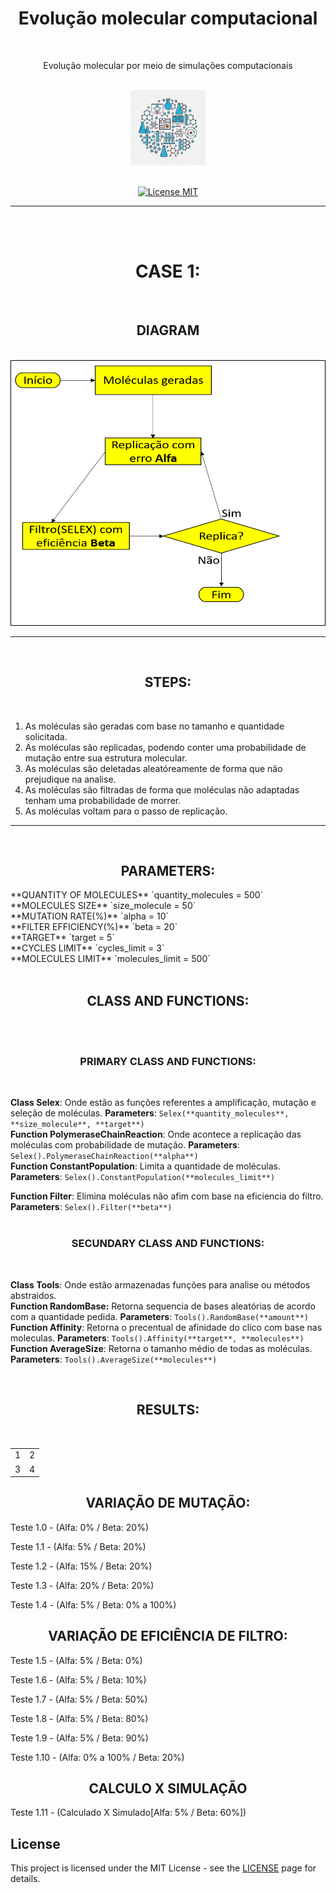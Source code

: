 <h1 align="center">Evolução molecular computacional</h1>
<br>
<p align="center">Evolução molecular por meio de simulações computacionais</p>
<br>
<div align="center">
  <img src="./assets/image/biotechnology1.jpg" alt="BioTech" width="120">
</div>
<br>

<p align="center">
  <a href="https://opensource.org/licenses/MIT">
    <img src="https://img.shields.io/badge/License-MIT-blue.svg" alt="License MIT">
  </a>
</p>
<hr size="5"/>
<br>
<br>

<h1 align="center">CASE 1:</h1>
<br>

<h2 align="center">DIAGRAM</h2>
<br>

<div align="center">
  <img src="./assets/image/diagram.png" alt="BioTech" height="425" width="660">
</div>

<hr size="5"/>


<br>
  <h2 align="center">STEPS:</h2>
<br>

 1. As moléculas são geradas com base no tamanho e quantidade solicitada.
 2. As moléculas são replicadas, podendo conter uma probabilidade de mutação entre sua estrutura molecular.
 3. As moléculas são deletadas aleatóreamente de forma que não prejudique na analise.
 4. As moléculas são filtradas de forma que moléculas não adaptadas tenham uma probabilidade de morrer.
 5. As moléculas voltam para o passo de replicação.
<hr size="5"/>
<br>


<h2 align="center">PARAMETERS:</h2>
**QUANTITY OF MOLECULES**
`quantity_molecules = 500`
<br>
**MOLECULES SIZE**
`size_molecule = 50`
<br>
**MUTATION RATE(%)**
`alpha = 10`
<br>
**FILTER EFFICIENCY(%)**
`beta = 20`
<br>
**TARGET**
`target = 5`
<br>
**CYCLES LIMIT**
`cycles_limit = 3`
<br>
**MOLECULES LIMIT**
`molecules_limit = 500`
<br>

<br>
  <h2 align="center">CLASS AND FUNCTIONS:</h2>
<br>
<br>
  <h3 align="center">PRIMARY CLASS AND FUNCTIONS:</h3>
<br>

**Class Selex**: 
Onde estão as funções referentes a amplificação, mutação e seleção de moléculas.
**Parameters**: `Selex(**quantity_molecules**, **size_molecule**, **target**)`
<br>
**Function PolymeraseChainReaction**:
Onde acontece a replicação das moléculas com probabilidade de mutação.
**Parameters**: `Selex().PolymeraseChainReaction(**alpha**)`
<br>
**Function ConstantPopulation**:
Limita a quantidade de moléculas.
**Parameters**: `Selex().ConstantPopulation(**molecules_limit**)`

**Function Filter**:
Elimina moléculas não afim com base na eficiencia do filtro.
**Parameters**: `Selex().Filter(**beta**)`
<br>
<br>
  <h3 align="center">SECUNDARY CLASS AND FUNCTIONS:</h3>
<br>

**Class Tools**:
Onde estão armazenadas funções para analise ou métodos abstraidos.
<br>
**Function RandomBase:**
Retorna sequencia de bases aleatórias de acordo com a quantidade pedida.
**Parameters**: `Tools().RandomBase(**amount**)`
<br> 
**Function Affinity**:
Retorna o precentual de afinidade do clico com base nas moleculas.
**Parameters**: `Tools().Affinity(**target**, **molecules**)`
<br>
**Function AverageSize**:
Retorna o tamanho médio de todas as moléculas.
**Parameters**: `Tools().AverageSize(**molecules**)`
<br>

<br>
  <h2 align="center">RESULTS:</h2>
<br>

<table>
  <tr>
    <td>1</td>
    <td>2</td>
  </tr>
  <tr>
    <td>3</td>
    <td>4</td>
  </tr>
</table>

<h2 align="center">VARIAÇÃO DE MUTAÇÃO:</h2>

Teste 1.0 - (Alfa: 0% / Beta: 20%)

Teste 1.1 - (Alfa: 5% / Beta: 20%)

Teste 1.2 - (Alfa: 15% / Beta: 20%)

Teste 1.3 - (Alfa: 20% / Beta: 20%)

Teste 1.4 - (Alfa: 5% / Beta: 0% a 100%)

<h2 align="center">VARIAÇÃO DE EFICIÊNCIA DE FILTRO:</h2>

Teste 1.5 - (Alfa: 5% / Beta: 0%)

Teste 1.6 - (Alfa: 5% / Beta: 10%)

Teste 1.7 - (Alfa: 5% / Beta: 50%)

Teste 1.8 - (Alfa: 5% / Beta: 80%)

Teste 1.9 - (Alfa: 5% / Beta: 90%)

Teste 1.10 - (Alfa: 0% a 100% / Beta: 20%)


<h2 align="center">CALCULO X SIMULAÇÃO</h2>

Teste 1.11 - (Calculado X Simulado[Alfa: 5% / Beta: 60%])




## License

This project is licensed under the MIT License - see the [LICENSE](https://opensource.org/licenses/MIT) page for details.



